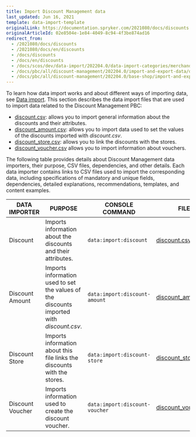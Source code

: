 ```yaml
---
title: Import Discount Management data
last_updated: Jun 16, 2021
template: data-import-template
originalLink: https://documentation.spryker.com/2021080/docs/discounts
originalArticleId: 02e8504e-1e84-4049-8c94-4f3be874ad16
redirect_from:
  - /2021080/docs/discounts
  - /2021080/docs/en/discounts
  - /docs/discounts
  - /docs/en/discounts
  - /docs/scos/dev/data-import/202204.0/data-import-categories/merchandising-setup/discounts/discounts.html
  - /docs/pbc/all/discount-management/202204.0/import-and-export-data/discount-import.html
  - /docs/pbc/all/discount-management/202204.0/base-shop/import-and-export-data/discount-import.html
---
```


To learn how data import works and about different ways of importing data, see [Data import](/docs/scos/dev/data-import/{{page.version}}/data-import.html). This section describes the data import files that are used to import data related to the Discount Management PBC:

* [discount.csv](/docs/pbc/all/discount-management/{{site.version}}/base-shop/import-and-export-data/file-details-discount.csv.html): allows you to import general information about the discounts and their attributes.
* [discount_amount.csv](/docs/pbc/all/discount-management/{{site.version}}/base-shop/import-and-export-data/file-details-discount-amount.csv.html):  allows you to import data used to set the values of the discounts imported with *discount.csv*.
* [discount_store.csv](/docs/pbc/all/discount-management/{{site.version}}/base-shop/import-and-export-data/file-details-discount-store.csv.html): allows you to link the discounts with the stores.
* [discount_voucher.csv](/docs/pbc/all/discount-management/{{site.version}}/base-shop/import-and-export-data/file-details-discount-voucher.csv.html) allows you to import information about vouchers.

The following table provides details about Discount Management data importers, their purpose, CSV files, dependencies, and other details. Each data importer contains links to CSV files used to import the corresponding data, including specifications of mandatory and unique fields, dependencies, detailed explanations, recommendations, templates, and content examples.

| DATA IMPORTER | PURPOSE | CONSOLE COMMAND | FILES | DEPENDENCIES |
| --- | --- | --- | --- |--- |
| Discount   | Imports information about the discounts and their attributes. |`data:import:discount`| [discount.csv](/docs/pbc/all/discount-management/{{site.version}}/base-shop/import-and-export-data/file-details-discount.csv.html) | None|
| Discount Amount  | Imports information used to set the values of the discounts imported with *discount.csv*. |`data:import:discount-amount`| [discount_amount.csv](/docs/pbc/all/discount-management/{{site.version}}/base-shop/import-and-export-data/file-details-discount-amount.csv.html) |<ul><li>discount.csv</li><li>discount_store.csv</li></ul> |
| Discount Store   | Imports information about this file links the discounts with the stores. |`data:import:discount-store`| [discount_store.csv](/docs/pbc/all/discount-management/{{site.version}}/base-shop/import-and-export-data/file-details-discount-store.csv.html) | <ul><li>[discount.csv](/docs/pbc/all/discount-management/{{site.version}}/base-shop/import-and-export-data/file-details-discount.csv.html)</li><li>*stores.php* configuration file of demo shop PHP project.</li></ul> |
| Discount Voucher   | Imports information used to create the discount voucher.|`data:import:discount-voucher`| [discount_voucher.csv](/docs/pbc/all/discount-management/{{site.version}}/base-shop/import-and-export-data/file-details-discount-voucher.csv.html) | [discount.csv](/docs/pbc/all/discount-management/{{site.version}}/base-shop/import-and-export-data/file-details-discount.csv.html) |
